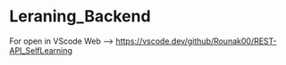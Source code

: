 # Leraning_Backend

For open in VScode Web --> https://vscode.dev/github/Rounak00/REST-API_SelfLearning